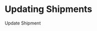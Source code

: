 # Updating Shipments

Update Shipment

<script src="../../scripts/requesttabs.js"></script>
<script src="../../scripts/responsetabs.js"></script>
<script src="../../scripts/copy.js"></script>
